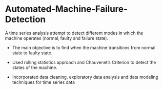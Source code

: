 # Automated-Machine-Failure-Detection
A time series analysis attempt to detect different modes in which the machine operates (normal, faulty and failure state). 

- The main objective is to find when the machine transitions from normal state to faulty state. 

- Used rolling statistics approach and Chauvenet’s Criterion to detect the states of the machine. 

- Incorporated data cleaning, exploratory data analysis and data modeling techniques for time series data
